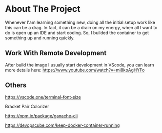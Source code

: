 # About The Project

Whenever I'am learning something new, doing all the initial setup work like this can be a drag. In fact, it can be a drain on my energy, when all I want to do is open up an IDE and start coding. So, I builded the container to get something up and running quickly.

## Work With Remote Development

After build the image I usually start development in VScode, you can learn more details here: https://www.youtube.com/watch?v=mi8kpAgHYFo

## Others

https://vscode.one/terminal-font-size

Bracket Pair Colorizer

https://npm.io/package/ganache-cli

https://devopscube.com/keep-docker-container-running
